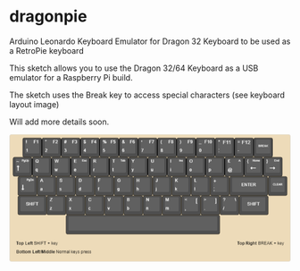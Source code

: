 # dragonpie
Arduino Leonardo Keyboard Emulator for Dragon 32 Keyboard to be used as a RetroPie keyboard

This sketch allows you to use the Dragon 32/64 Keyboard as a USB emulator for a Raspberry Pi build.

The sketch uses the Break key to access special characters (see keyboard layout image)

Will add more details soon.

<img src="https://github.com/JeremyBraithwaite/dragonpie/blob/master/keyboard-layout.png?raw=true"></img>

